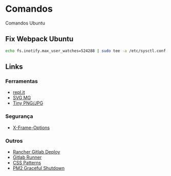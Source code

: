 # Comandos
Comandos Ubuntu


## Fix Webpack Ubuntu

```sh
echo fs.inotify.max_user_watches=524288 | sudo tee -a /etc/sysctl.conf && sudo sysctl -p
```

## Links

### Ferramentas

* [repl.it](https://repl.it/)
* [SVG MG](https://jakearchibald.github.io/svgomg/)
* [Tiny PNG/JPG](https://tinypng.com/)

### Segurança

* [X-Frame-Options](https://developer.mozilla.org/en-US/docs/Web/HTTP/Headers/X-Frame-Options)

### Outros

* [Rancher Gitlab Deploy](https://github.com/cdrx/rancher-gitlab-deploy)
* [Gitlab Runner](https://docs.gitlab.com/runner/)
* [CSS Patterns](https://leaverou.github.io/css3patterns/)
* [PM2 Graceful Shutdown](https://pm2.io/doc/en/runtime/best-practices/graceful-shutdown)
